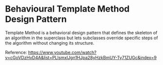 # Behavioural Template Method Design Pattern
Template Method is a behavioral design pattern that defines the skeleton of an algorithm in the superclass but lets subclasses override specific steps of the algorithm without changing its structure.

Reference: https://www.youtube.com/watch?v=cGoVDzHvD4A&list=PLlsmxlJgn1HJpa28yHzkBmUY-Ty71ZUGc&index=9